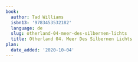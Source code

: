 ```yaml
---
book:
  author: Tad Williams
  isbn13: '9783453532182'
  language: de
  slug: otherland-04-meer-des-silbernen-lichts
  title: Otherland 04. Meer Des Silbernen Lichts
plan:
  date_added: '2020-10-04'
---
```

